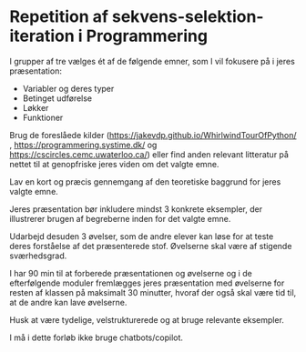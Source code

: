 # Repetition af sekvens-selektion-iteration i Programmering

I grupper af tre vælges ét af de følgende emner, som I vil fokusere på i jeres præsentation:
- Variabler og deres typer 
- Betinget udførelse
- Løkker
- Funktioner

Brug de foreslåede kilder (https://jakevdp.github.io/WhirlwindTourOfPython/ ,  https://programmering.systime.dk/ og https://cscircles.cemc.uwaterloo.ca/) eller find anden relevant litteratur på nettet til at genopfriske jeres viden om det valgte emne.

Lav en kort og præcis gennemgang af den teoretiske baggrund for jeres valgte emne.

Jeres præsentation bør inkludere mindst 3 konkrete eksempler, der illustrerer brugen af begreberne inden for det valgte emne.

Udarbejd desuden 3 øvelser, som de andre elever kan løse for at teste deres forståelse af det præsenterede stof. Øvelserne skal være af stigende sværhedsgrad.

I har 90 min til at forberede præsentationen og øvelserne og i de efterfølgende moduler fremlægges jeres præsentation med øvelserne for resten af klassen på maksimalt 30 minutter, hvoraf der også skal være tid til, at de andre kan lave øvelserne. 

Husk at være tydelige, velstrukturerede og at bruge relevante eksempler.

I må i dette forløb ikke bruge chatbots/copilot.
